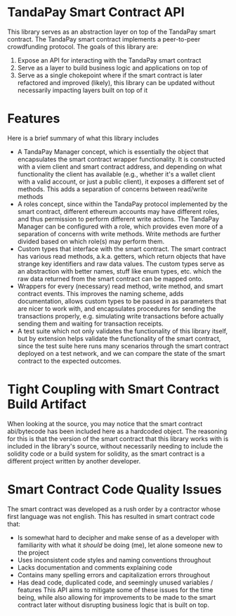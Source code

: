 # TandaPay Smart Contract API
This library serves as an abstraction layer on top of the TandaPay smart contract. The TandaPay smart contract implements a peer-to-peer crowdfunding protocol. The goals of this library are:
1. Expose an API for interacting with the TandaPay smart contract
2. Serve as a layer to build business logic and applications on top of
3. Serve as a single chokepoint where if the smart contract is later refactored and improved (likely), this library can be updated without necessarily impacting layers built on top of it

# Features
Here is a brief summary of what this library includes
- A TandaPay Manager concept, which is essentially the object that encapsulates the smart contract wrapper functionality. It is constructed with a viem client and smart contract address, and depending
on what functionality the client has available (e.g., whether it's a wallet client with a valid account, or just a public client), it exposes a different set of methods. This adds a separation of concerns
between read/write methods
- A roles concept, since within the TandaPay protocol implemented by the smart contract, different ethereum accounts may have different roles, and thus permission to perform different write actions. The
TandaPay Manager can be configured with a role, which provides even more of a separation of concerns with write methods. Write methods are further divided based on which role(s) may perform them.
- Custom types that interface with the smart contract. The smart contract has various read methods, a.k.a. getters, which return objects that have strange key identifiers and raw data values. The custom
types serve as an abstraction with better names, stuff like enum types, etc. which the raw data returned from the smart contract can be mapped onto.
- Wrappers for every (necessary) read method, write method, and smart contract events. This improves the naming scheme, adds documentation, allows custom types to be passed in as parameters that are
nicer to work with, and encapsulates procedures for sending the transactions properly, e.g. simulating write transactions before actually sending them and waiting for transaction receipts.
- A test suite which not only validates the functionality of this library itself, but by extension helps validate the functionality of the smart contract, since the test suite here runs many scenarios
through the smart contract deployed on a test network, and we can compare the state of the smart contract to the expected outcomes.

# Tight Coupling with Smart Contract Build Artifact
When looking at the source, you may notice that the smart contract abi/bytecode has been included here as a hardcoded object. The reasoning for this is that the version of the smart contract
that this library works with is included in the library's source, without necessarily needing to include the solidity code or a build system for solidity, as the smart contract is a different
project written by another developer.

# Smart Contract Code Quality Issues
The smart contract was developed as a rush order by a contractor whose first language was not english. This has resulted in smart contract code that:
- Is somewhat hard to decipher and make sense of as a developer with familiarity with what it *should* be doing (me), let alone someone new to the project
- Uses inconsistent code styles and naming conventions throughout
- Lacks documentation and comments explaining code
- Contains many spelling errors and capitalization errors throughout
- Has dead code, duplicated code, and seemingly unused variables / features
This API aims to mitigate some of these issues for the time being, while also allowing for improvements to be made to the smart contract later without disrupting business logic that is built on top.


